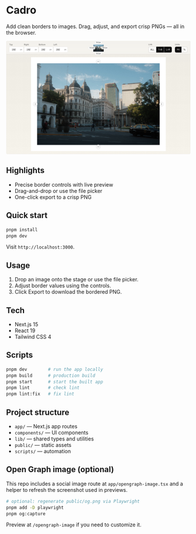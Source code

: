 # Cadro

Add clean borders to images. Drag, adjust, and export crisp PNGs — all in the browser.

![App screenshot](public/og.png)

## Highlights

- Precise border controls with live preview
- Drag-and-drop or use the file picker
- One-click export to a crisp PNG

## Quick start

```bash
pnpm install
pnpm dev
```

Visit `http://localhost:3000`.

## Usage

1. Drop an image onto the stage or use the file picker.
2. Adjust border values using the controls.
3. Click Export to download the bordered PNG.

## Tech

- Next.js 15
- React 19
- Tailwind CSS 4

## Scripts

```bash
pnpm dev        # run the app locally
pnpm build      # production build
pnpm start      # start the built app
pnpm lint       # check lint
pnpm lint:fix   # fix lint
```

## Project structure

- `app/` — Next.js app routes
- `components/` — UI components
- `lib/` — shared types and utilities
- `public/` — static assets
- `scripts/` — automation

## Open Graph image (optional)

This repo includes a social image route at `app/opengraph-image.tsx` and a helper to refresh the screenshot used in previews.

```bash
# optional: regenerate public/og.png via Playwright
pnpm add -D playwright
pnpm og:capture
```

Preview at `/opengraph-image` if you need to customize it.
